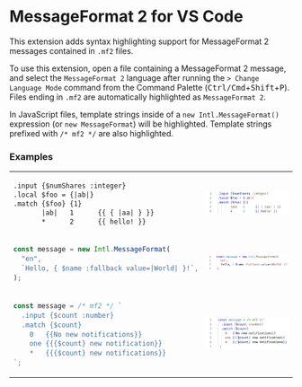 # MessageFormat 2 for VS Code

This extension adds syntax highlighting support for MessageFormat 2 messages
contained in `.mf2` files.

To use this extension, open a file containing a MessageFormat 2 message, and
select the `MessageFormat 2` language after running the `> Change Language Mode`
command from the Command Palette
(<kbd>Ctrl/Cmd</kbd>+<kbd>Shift</kbd>+<kbd>P</kbd>). Files ending in `.mf2` are
automatically highlighted as `MessageFormat 2`.

In JavaScript files, template strings inside of a `new Intl.MessageFormat()`
expression (or `new MessageFormat`) will be highlighted. Template strings
prefixed with `/* mf2 */` are also highlighted.

### Examples

<table><tr><td style="width:50%">

```mf2
.input {$numShares :integer}
.local $foo = {|ab|}
.match {$foo} {1}
       |ab|   1      {{ { |aa| } }}
       *      2      {{ hello! }}
```

</td><td>

![screenshot](./screenshots/complex-message.png)

</td></tr><tr><td>

```ts
const message = new Intl.MessageFormat(
  "en",
  `Hello, { $name :fallback value=|World| }!`,
);
```

</td><td>

![screenshot](./screenshots/messageformat-constructor.png)

</td></tr><tr><td>

```ts
const message = /* mf2 */ `
  .input {$count :number}
  .match {$count}
    0   {{No new notifications}}
    one {{{$count} new notification}}
    *   {{{$count} new notifications}}
`;
```

</td><td>

![screenshot](./screenshots/js-template-comment.png)

</td></tr></table>
